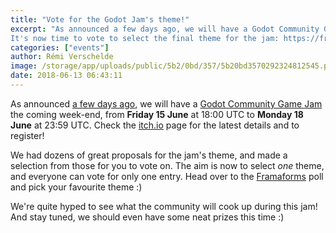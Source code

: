 ```yaml
---
title: "Vote for the Godot Jam's theme!"
excerpt: "As announced a few days ago, we will have a Godot Community Game Jam the coming week-end, from Friday 15 June at 18:00 UTC to Monday 18 June at 23:59 UTC.
It's now time to vote to select the final theme for the jam: https://framaforms.org/theme-for-godot-jam-june-2018-1528803026"
categories: ["events"]
author: Rémi Verschelde
image: /storage/app/uploads/public/5b2/0bd/357/5b20bd3570292324812545.png
date: 2018-06-13 06:43:11
---
```


As announced [a few days ago](/article/upcoming-godot-jam-15-18-june-theme-proposals), we will have a [Godot Community Game Jam](https://itch.io/jam/godotjam062018) the coming week-end, from **Friday 15 June** at 18:00 UTC to **Monday 18 June** at 23:59 UTC. Check the [itch.io](https://itch.io/jam/godotjam062018) page for the latest details and to register!

We had dozens of great proposals for the jam's theme, and made a selection from those for you to vote on. The aim is now to select *one* theme, and everyone can vote for only one entry. Head over to the [Framaforms](https://framaforms.org/theme-for-godot-jam-june-2018-1528803026) poll and pick your favourite theme :)

We're quite hyped to see what the community will cook up during this jam! And stay tuned, we should even have some neat prizes this time :)